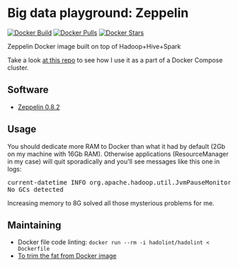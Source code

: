 # Big data playground: Zeppelin

[![Docker Build](https://img.shields.io/docker/cloud/build/panovvv/zeppelin-bigdata.svg)](https://cloud.docker.com/repository/docker/panovvv/zeppelin-bigdata/builds)
[![Docker Pulls](https://img.shields.io/docker/pulls/panovvv/zeppelin-bigdata.svg)](https://hub.docker.com/r/panovvv/zeppelin-bigdata)
[![Docker Stars](https://img.shields.io/docker/stars/panovvv/zeppelin-bigdata.svg)](https://hub.docker.com/r/panovvv/zeppelin-bigdata)

Zeppelin Docker image built on top of Hadoop+Hive+Spark

Take a look [at this repo](https://github.com/panovvv/bigdata-docker-compose)
to see how I use it as a part of a Docker Compose cluster.

## Software

* [Zeppelin 0.8.2](https://zeppelin.apache.org/docs/0.8.2/) 

## Usage

You should dedicate more RAM to Docker than what it had by default
(2Gb on my machine with 16Gb RAM). Otherwise applications (ResourceManager in my case)
will quit sporadically and you'll see messages like this one in logs:
<pre>
current-datetime INFO org.apache.hadoop.util.JvmPauseMonitor: Detected pause in JVM or host machine (eg GC): pause of approximately 1234ms
No GCs detected
</pre>
Increasing memory to 8G solved all those mysterious problems for me.

## Maintaining

* Docker file code linting:  `docker run --rm -i hadolint/hadolint < Dockerfile`
* [To trim the fat from Docker image](https://github.com/wagoodman/dive)
